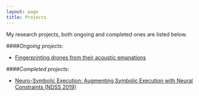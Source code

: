 ```yaml
---
layout: page
title: Projects
---
```


<!--<p class="message">
  Hey there! I'm Soundarya Ramesh, a first year graduate student of Computer Science at the National University of Singapore. I graduated from the National Institute of Technology Karnataka, Surathkal with a Bachelors in Information Technology in May 2018. My research interests revolve around IoT security.
</p>

In the novel, *The Strange Case of Dr. Jeykll and Mr. Hyde*, Mr. Poole is Dr. Jekyll's virtuous and loyal butler. Similarly, Poole is an upstanding and effective butler that helps you build Jekyll themes. It's made by [@mdo](https://twitter.com/mdo).
-->
My research projects, both ongoing and completed ones are listed below.

####_Ongoing projects_:

* [Fingerprinting drones from their acoustic emanations](/projects/drones.md)

####_Completed projects_: 

* [Neuro-Symbolic Execution: Augmenting Symbolic Execution with Neural Constraints (NDSS 2019)](https://arxiv.org/abs/1807.00575)

<!--Learn more and contribute on [GitHub](https://github.com/poole).
![placeholder](/images/sound.png "This is my image")

## Setup

Some fun facts about the setup of this project include:

* Built for [Jekyll](http://jekyllrb.com)
* Developed on GitHub and hosted for free on [GitHub Pages](https://pages.github.com)
* Coded with [Sublime Text 2](http://sublimetext.com), an amazing code editor
* Designed and developed while listening to music like [Blood Bros Trilogy](https://soundcloud.com/maddecent/sets/blood-bros-series)

Have questions or suggestions? Feel free to [open an issue on GitHub](https://github.com/poole/issues/new) or [ask me on Twitter](https://twitter.com/mdo).

Thanks for reading!-->
